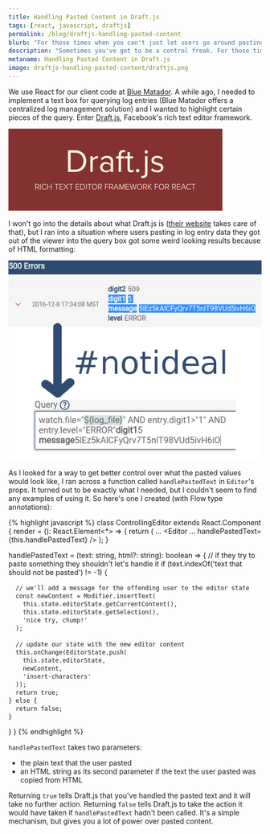 ```yaml
---
title: Handling Pasted Content in Draft.js
tags: [react, javascript, draftjs]
permalink: /blog/draftjs-handling-pasted-content
blurb: "For those times when you can't just let users go around pasting whatever they want."
description: "Sometimes you've got to be a control freak. For those times, use Draft.js's handlePastedText hook for fine grain control over pasted content."
metaname: Handling Pasted Content in Draft.js
image: draftjs-handling-pasted-content/draftjs.png
---
```

We use React for our client code at [Blue Matador](https://www.bluematador.com). A while ago, I needed to implement a text box for querying log entries (Blue Matador offers a centralized log management solution) and I wanted to highlight certain pieces of the query. Enter [Draft.js](https://facebook.github.io/draft-js/), Facebook's rich text editor framework.

![Draft.js](/assets/img/draftjs-handling-pasted-content/draftjs.png)

I won't go into the details about what Draft.js is ([their website](https://facebook.github.io/draft-js/) takes care of that), but I ran into a situation where users pasting in log entry data they got out of the viewer into the query box got some weird looking results because of HTML formatting:

![Not Ideal](/assets/img/draftjs-handling-pasted-content/notideal.png)

As I looked for a way to get better control over what the pasted values would look like, I ran across a function called `handlePastedText` in `Editor`'s props. It turned out to be exactly what I needed, but I couldn't seem to find any examples of using it. So here's one I created (with Flow type annotations):

{% highlight javascript %}
class ControllingEditor extends React.Component {
  render = (): React.Element<*> => {
    return (
      ...
      <Editor
        ...
        handlePastedText={this.handlePastedText}
      />
    );
  }

  handlePastedText = (text: string, html?: string): boolean => {
    // if they try to paste something they shouldn't let's handle it
    if (text.indexOf('text that should not be pasted') != -1) {

      // we'll add a message for the offending user to the editor state
      const newContent = Modifier.insertText(
        this.state.editorState.getCurrentContent(),
        this.state.editorState.getSelection(),
        'nice try, chump!'
      );

      // update our state with the new editor content
      this.onChange(EditorState.push(
        this.state.editorState,
        newContent,
        'insert-characters'
      ));
      return true;
    } else {
      return false;
    }
  }
}
{% endhighlight %}

`handlePastedText` takes two parameters:

* the plain text that the user pasted
* an HTML string as its second parameter if the text the user pasted was copied from HTML

Returning `true` tells Draft.js that you've handled the pasted text and it will take no further action. Returning `false` tells Draft.js to take the action it would have taken if `handlePastedText` hadn't been called. It's a simple mechanism, but gives you a lot of power over pasted content.
